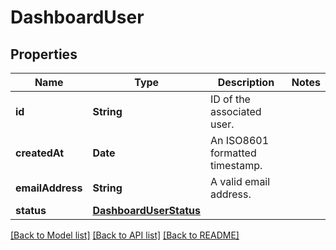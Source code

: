 # DashboardUser

## Properties
Name | Type | Description | Notes
------------ | ------------- | ------------- | -------------
**id** | **String** | ID of the associated user. | 
**createdAt** | **Date** | An ISO8601 formatted timestamp. | 
**emailAddress** | **String** | A valid email address. | 
**status** | [**DashboardUserStatus**](DashboardUserStatus.md) |  | 

[[Back to Model list]](../README.md#documentation-for-models) [[Back to API list]](../README.md#documentation-for-api-endpoints) [[Back to README]](../README.md)


